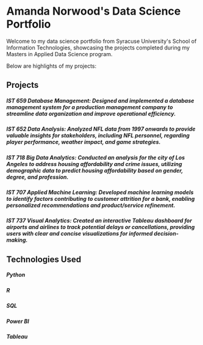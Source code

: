 # Amanda Norwood's Data Science Portfolio

Welcome to my data science portfolio from Syracuse University's School of Information Technologies, showcasing the projects completed during my Masters in Applied Data Science program.

Below are highlights of my projects:

## Projects
##### IST 659 Database Management: Designed and implemented a database management system for a production management company to streamline data organization and improve operational efficiency.
##### IST 652 Data Analysis: Analyzed NFL data from 1997 onwards to provide valuable insights for stakeholders, including NFL personnel, regarding player performance, weather impact, and game strategies.
##### IST 718 Big Data Analytics: Conducted an analysis for the city of Los Angeles to address housing affordability and crime issues, utilizing demographic data to predict housing affordability based on gender, degree, and profession.
##### IST 707 Applied Machine Learning: Developed machine learning models to identify factors contributing to customer attrition for a bank, enabling personalized recommendations and product/service refinement.
##### IST 737 Visual Analytics: Created an interactive Tableau dashboard for airports and airlines to track potential delays or cancellations, providing users with clear and concise visualizations for informed decision-making.




## Technologies Used
##### Python
##### R
##### SQL
##### Power BI
##### Tableau
